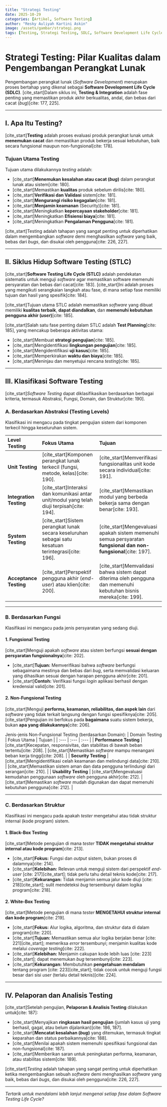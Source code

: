 ```yaml
---
title: "Strategi Testing"
date: 2025-10-29
categories: [Artikel, Software Testing]
author: "Resky Auliyah Kartini Askin"
image: /assets/gambar/strategi.png
tags: [Testing, Strategi Testing, SDLC, Software Development Life Cycle, Black-box, White-box]
---
```


# Strategi Testing: Pilar Kualitas dalam Pengembangan Perangkat Lunak

Pengembangan perangkat lunak (*Software Development*) merupakan proses bertahap yang dikenal sebagai **Software Development Life Cycle (SDLC)**. [cite_start]Dalam siklus ini, **Testing & Integration** adalah fase penting yang memastikan produk akhir berkualitas, andal, dan bebas dari cacat (*bug*)[cite: 177, 225].

---

## I. Apa Itu Testing?

[cite_start]**Testing** adalah proses evaluasi produk perangkat lunak untuk **menemukan cacat** dan memastikan produk bekerja sesuai kebutuhan, baik secara fungsional maupun non-fungsional[cite: 178].

### Tujuan Utama Testing

Tujuan utama dilakukannya *testing* adalah:
* [cite_start]**Menemukan kesalahan atau cacat (*bug*)** dalam perangkat lunak atau sistem[cite: 180].
* [cite_start]Memastikan **kualitas** produk sebelum dirilis[cite: 180].
* [cite_start]**Verifikasi dan Validasi** sistem[cite: 181].
* [cite_start]**Mengurangi risiko kegagalan**[cite: 181].
* [cite_start]**Menjamin keamanan** (Security)[cite: 181].
* [cite_start]Meningkatkan **kepercayaan stakeholder**[cite: 181].
* [cite_start]Meningkatkan **Efisiensi biaya**[cite: 181].
* [cite_start]Meningkatkan **Pengalaman Pengguna**[cite: 181].

[cite_start]Testing adalah tahapan yang sangat penting untuk diperhatikan dalam mengembangkan *software* demi menghasilkan *software* yang baik, bebas dari *bugs*, dan disukai oleh pengguna[cite: 226, 227].

---

## II. Siklus Hidup Software Testing (STLC)

[cite_start]**Software Testing Life Cycle (STLC)** adalah pendekatan sistematis untuk menguji *software* agar memastikan software memenuhi persyaratan dan bebas dari cacat[cite: 183]. [cite_start]Ini adalah proses yang mengikuti serangkaian langkah atau fase, di mana setiap fase memiliki tujuan dan hasil yang spesifik[cite: 184].

[cite_start]Tujuan utama STLC adalah memastikan *software* yang dibuat memiliki **kualitas terbaik**, **dapat diandalkan**, dan **memenuhi kebutuhan pengguna akhir (*user*)**[cite: 185].

[cite_start]Salah satu fase penting dalam STLC adalah **Test Planning**[cite: 185], yang mencakup beberapa aktivitas utama:
* [cite_start]Membuat **strategi pengujian**[cite: 185].
* [cite_start]Mengidentifikasi **lingkungan pengujian**[cite: 185].
* [cite_start]Mengidentifikasi **uji kasus**[cite: 185].
* [cite_start]Memperkirakan **waktu dan biaya**[cite: 185].
* [cite_start]Meninjau dan menyetujui rencana *testing*[cite: 185].

---

## III. Klasifikasi Software Testing

[cite_start]*Software Testing* dapat diklasifikasikan berdasarkan berbagai kriteria, termasuk Abstraksi, Fungsi, Domain, dan Struktur[cite: 190].

### A. Berdasarkan Abstraksi (Testing Levels)

Klasifikasi ini mengacu pada tingkat pengujian sistem dari komponen terkecil hingga keseluruhan sistem.

| Level Testing | Fokus Utama | Tujuan |
| :--- | :--- | :--- |
| **Unit Testing** | [cite_start]Komponen perangkat lunak terkecil (fungsi, metode, kelas)[cite: 190]. | [cite_start]Memverifikasi fungsionalitas unit kode secara individual[cite: 191]. |
| **Integration Testing** | [cite_start]Interaksi dan komunikasi antar unit/modul yang telah diuji terpisah[cite: 194]. | [cite_start]Memastikan modul yang berbeda bekerja sama dengan benar[cite: 193]. |
| **System Testing** | [cite_start]Sistem perangkat lunak secara keseluruhan sebagai satu kesatuan terintegrasi[cite: 196]. | [cite_start]Mengevaluasi apakah sistem memenuhi semua persyaratan **fungsional dan non-fungsional**[cite: 197]. |
| **Acceptance Testing** | [cite_start]Perspektif pengguna akhir (*end-user*) atau klien[cite: 200]. | [cite_start]Memvalidasi bahwa sistem dapat diterima oleh pengguna dan memenuhi kebutuhan bisnis mereka[cite: 199]. |

---

### B. Berdasarkan Fungsi

Klasifikasi ini mengacu pada jenis persyaratan yang sedang diuji.

#### 1. Fungsional Testing
[cite_start]Menguji apakah *software* atau sistem berfungsi **sesuai dengan persyaratan fungsionalnya**[cite: 202].
* [cite_start]**Tujuan:** Memverifikasi bahwa *software* berfungsi sebagaimana mestinya dan bebas dari *bug*, serta memvalidasi keluaran yang dihasilkan sesuai dengan harapan pengguna akhir[cite: 201].
* [cite_start]**Contoh:** Verifikasi fungsi *login* aplikasi berhasil dengan kredensial valid[cite: 201].

#### 2. Non-Fungsional Testing
[cite_start]Menguji **performa, keamanan, reliabilitas, dan aspek lain** dari *software* yang tidak terkait langsung dengan fungsi spesifiknya[cite: 205]. [cite_start]Pengujian ini berfokus pada **bagaimana** suatu sistem bekerja, bukan **apa yang dilakukannya**[cite: 206].

Jenis-jenis Non-Fungsional Testing (berdasarkan Domain):
| Domain Testing | Fokus Utama | Tujuan |
| :--- | :--- | :--- |
| **Performance Testing** | [cite_start]Kecepatan, responsivitas, dan stabilitas di bawah beban tertentu[cite: 208]. | [cite_start]Memastikan *software* mampu menangani beban kerja tinggi[cite: 208]. |
| **Security Testing** | [cite_start]Mengidentifikasi celah keamanan dan melindungi data[cite: 210]. | [cite_start]Memastikan sistem aman dan data pengguna terlindungi dari serangan[cite: 210]. |
| **Usability Testing** | [cite_start]Mengevaluasi kemudahan penggunaan *software* oleh pengguna akhir[cite: 212]. | [cite_start]Memastikan *software* mudah digunakan dan dapat memenuhi kebutuhan pengguna[cite: 212]. |

---

### C. Berdasarkan Struktur

Klasifikasi ini mengacu pada apakah *tester* mengetahui atau tidak struktur internal (kode program) sistem.

#### 1. Black-Box Testing
[cite_start]Metode pengujian di mana *tester* **TIDAK mengetahui struktur internal atau kode program**[cite: 213].
* [cite_start]**Fokus:** Fungsi dan *output* sistem, bukan proses di dalamnya[cite: 214].
* [cite_start]**Kelebihan:** Relevan untuk menguji sistem dari perspektif *end-user* [cite: 217][cite_start]; tidak perlu tahu detail teknis kode[cite: 217].
* [cite_start]**Kekurangan:** Tidak menjamin semua jalur kode diuji [cite: 218][cite_start]; sulit mendeteksi *bug* tersembunyi dalam logika program[cite: 218].

#### 2. White-Box Testing
[cite_start]Metode pengujian di mana *tester* **MENGETAHUI struktur internal dan kode program**[cite: 219].
* [cite_start]**Fokus:** Alur logika, algoritma, dan struktur data di dalam program[cite: 220].
* [cite_start]**Tujuan:** Memastikan semua alur logika berjalan benar [cite: 221][cite_start]; memeriksa *error* tersembunyi; menjamin kualitas kode melalui *coverage testing*[cite: 222].
* [cite_start]**Kelebihan:** Menjamin cakupan kode lebih luas [cite: 223][cite_start]; dapat menemukan *bug* tersembunyi[cite: 223].
* [cite_start]**Kekurangan:** Membutuhkan **pengetahuan mendalam** tentang program [cite: 223][cite_start]; tidak cocok untuk menguji fungsi besar dari sisi *user* (terlalu detail teknis)[cite: 224].

---

## IV. Pelaporan dan Analisis Testing

[cite_start]Setelah pengujian, **Pelaporan & Analisis Testing** dilakukan untuk[cite: 187]:
* [cite_start]Menyajikan **ringkasan hasil pengujian** (jumlah kasus uji yang berhasil, gagal, atau belum dijalankan)[cite: 186, 187].
* [cite_start]**Mencatat kesalahan (*bug*)** yang ditemukan, termasuk tingkat keparahan dan status perbaikannya[cite: 188].
* [cite_start]Menilai apakah sistem memenuhi spesifikasi fungsional dan non-fungsional[cite: 187].
* [cite_start]Memberikan saran untuk peningkatan performa, keamanan, atau stabilitas sistem[cite: 189].

[cite_start]*Testing* adalah tahapan yang sangat penting untuk diperhatikan ketika mengembangkan sebuah *software* demi menghasilkan *software* yang baik, bebas dari *bugs*, dan disukai oleh pengguna[cite: 226, 227].

---

*Tertarik untuk mendalami lebih lanjut mengenai setiap fase dalam Software Testing Life Cycle?*